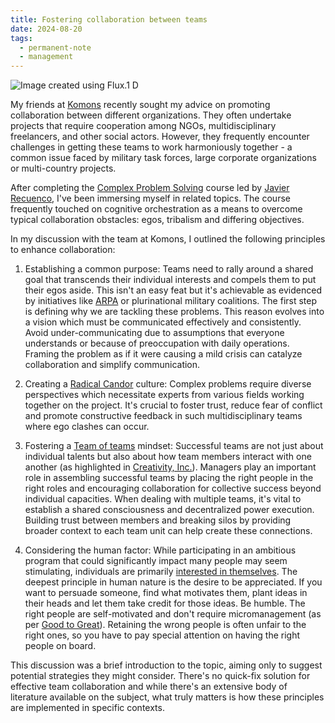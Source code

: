 ```yaml
---
title: Fostering collaboration between teams
date: 2024-08-20
tags:
  - permanent-note
  - management
---
```

![Image created using Flux.1 D](flux-kommons.webp)

My friends at [Komons](https://komons.org/en) recently sought my advice on promoting collaboration between different organizations. They often undertake projects that require cooperation among NGOs, multidisciplinary freelancers, and other social actors. However, they frequently encounter challenges in getting these teams to work harmoniously together - a common issue faced by military task forces, large corporate organizations or multi-country projects.

After completing the [Complex Problem Solving](https://www.unir.net/empresa/programa-resolucion-problemas-complejos/) course led by [Javier Recuenco](https://twitter.com/Recuenco), I've been immersing myself in related topics. The course frequently touched on cognitive orchestration as a means to overcome typical collaboration obstacles: egos, tribalism and differing objectives.

In my discussion with the team at Komons, I outlined the following principles to enhance collaboration:

1. Establishing a common purpose: Teams need to rally around a shared goal that transcends their individual interests and compels them to put their egos aside. This isn't an easy feat but it's achievable as evidenced by initiatives like [ARPA](https://en.wikipedia.org/wiki/DARPA) or plurinational military coalitions. The first step is defining why we are tackling these problems. This reason evolves into a vision which must be communicated effectively and consistently. Avoid under-communicating due to assumptions that everyone understands or because of preoccupation with daily operations. Framing the problem as if it were causing a mild crisis can catalyze collaboration and simplify communication.

2. Creating a [Radical Candor](Radical%20Candor%20and%20Crucial%20Conversations.md) culture: Complex problems require diverse perspectives which necessitate experts from various fields working together on the project. It's crucial to foster trust, reduce fear of conflict and promote constructive feedback in such multidisciplinary teams where ego clashes can occur.

3. Fostering a [Team of teams](literature-notes/Books/Team%20of%20teams.md) mindset: Successful teams are not just about individual talents but also about how team members interact with one another (as highlighted in [Creativity, Inc.](literature-notes/Books/Creativity,%20Inc..md)). Managers play an important role in assembling successful teams by placing the right people in the right roles and encouraging collaboration for collective success beyond individual capacities. When dealing with multiple teams, it's vital to establish a shared consciousness and decentralized power execution. Building trust between members and breaking silos by providing broader context to each team unit can help create these connections.

4. Considering the human factor: While participating in an ambitious program that could significantly impact many people may seem stimulating, individuals are primarily [interested in themselves](literature-notes/Books/How%20to%20Win%20Friends%20and%20Influence%20People.md). The deepest principle in human nature is the desire to be appreciated. If you want to persuade someone, find what motivates them, plant ideas in their heads and let them take credit for those ideas. Be humble. The right people are self-motivated and don't require micromanagement (as per [Good to Great](literature-notes/Books/Good%20to%20Great.md)). Retaining the wrong people is often unfair to the right ones, so you have to pay special attention on having the right people on board.


This discussion was a brief introduction to the topic, aiming only to suggest potential strategies they might consider. There's no quick-fix solution for effective team collaboration and while there's an extensive body of literature available on the subject, what truly matters is how these principles are implemented in specific contexts.